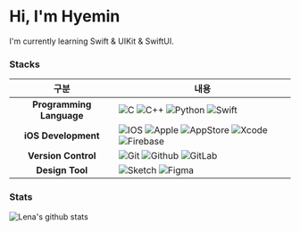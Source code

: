 # Hi, I'm Hyemin
I'm currently learning Swift & UIKit & SwiftUI. 

### Stacks
|구분|내용|
|:-:|-|
|**Programming Language**|![C](https://img.shields.io/badge/c-%2300599C.svg?style=for-the-badge&logo=c&logoColor=white) ![C++](https://img.shields.io/badge/c++-%2300599C.svg?style=for-the-badge&logo=c%2B%2B&logoColor=white) ![Python](https://img.shields.io/badge/python-3670A0?style=for-the-badge&logo=python&logoColor=ffdd54) ![Swift](https://img.shields.io/badge/swift-F54A2A?style=for-the-badge&logo=swift&logoColor=white)|
|**iOS Development**|![IOS](https://img.shields.io/badge/iOS-000000?style=for-the-badge&logo=ios&logoColor=white) ![Apple](https://img.shields.io/badge/Apple-%23000000.svg?style=for-the-badge&logo=apple&logoColor=white) ![AppStore](https://img.shields.io/badge/App_Store-0D96F6?style=for-the-badge&logo=app-store&logoColor=white) ![Xcode](https://img.shields.io/badge/Xcode-007ACC?style=for-the-badge&logo=Xcode&logoColor=white) ![Firebase](https://img.shields.io/badge/firebase-ffca28?style=for-the-badge&logo=firebase&logoColor=black)|
|**Version Control**|![Git](https://img.shields.io/badge/git-%23F05033.svg?style=for-the-badge&logo=git&logoColor=white) ![Github](https://img.shields.io/badge/github-181717?style=for-the-badge&logo=github&logoColor=white) ![GitLab](https://img.shields.io/badge/gitlab-%23181717.svg?style=for-the-badge&logo=gitlab&logoColor=white)|
|**Design Tool**|![Sketch](https://img.shields.io/badge/Sketch-FFB387?style=for-the-badge&logo=sketch&logoColor=black) ![Figma](https://img.shields.io/badge/Figma-F24E1E?style=for-the-badge&logo=figma&logoColor=white)|

### Stats

<!--START_SECTION:activity-->


 
![Lena's github stats](https://github-readme-stats.vercel.app/api?username=lenamin&show_icons=true&theme=dracula)

